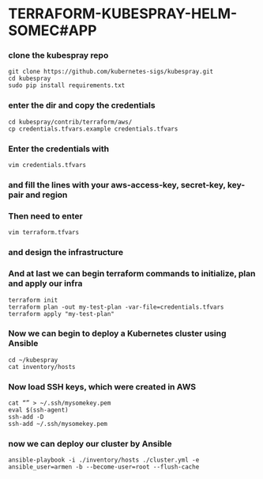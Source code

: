 # TERRAFORM-KUBESPRAY-HELM-SOMEC#APP

### clone the kubespray repo 
```
git clone https://github.com/kubernetes-sigs/kubespray.git
cd kubespray
sudo pip install requirements.txt
```
### enter the dir and copy the credentials
```
cd kubespray/contrib/terraform/aws/
cp credentials.tfvars.example credentials.tfvars
```
### Enter the credentials with 
```
vim credentials.tfvars
```
### and fill the lines with your aws-access-key, secret-key, key-pair and region
### Then need to enter 
```
vim terraform.tfvars
```
### and design the infrastructure

### And at last we can begin terraform commands to initialize, plan and apply our infra
```
terraform init
terraform plan -out my-test-plan -var-file=credentials.tfvars
terraform apply "my-test-plan"
```

### Now we can begin to deploy a Kubernetes cluster using Ansible
```
cd ~/kubespray
cat inventory/hosts
```
### Now load SSH keys, which were created in AWS
```
cat “” > ~/.ssh/mysomekey.pem
eval $(ssh-agent)
ssh-add -D
ssh-add ~/.ssh/mysomekey.pem
```
### now we can deploy our cluster by Ansible
```
ansible-playbook -i ./inventory/hosts ./cluster.yml -e ansible_user=armen -b --become-user=root --flush-cache
```
